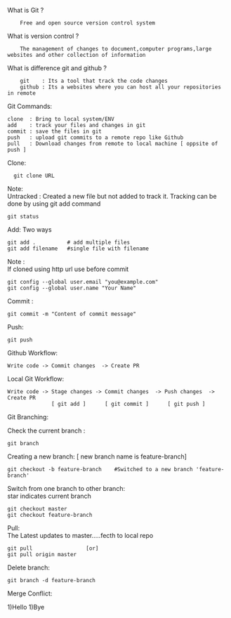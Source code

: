 What is Git ?    

		Free and open source version control system 

What is version control ?   

		The management of changes to document,computer programs,large websites and other collection of information

What is difference git and github ?      

		git    : Its a tool that track the code changes
		github : Its a websites where you can host all your repositories in remote

Git Commands:   
 
	clone  : Bring to local system/ENV  
	add    : track your files and changes in git  
	commit : save the files in git  
	push   : upload git commits to a remote repo like Github  
	pull   : Download changes from remote to local machine [ oppsite of push ]  


Clone:

      git clone URL

Note:  
Untracked : Created a new file but not added to track it. Tracking can be done by using git add command
    
    git status
Add:  Two ways   
	
	git add .          # add multiple files  
    git add filename   #single file with filename
 
Note :   
If cloned using http url use before commit

    git config --global user.email "you@example.com"  
    git config --global user.name "Your Name"   

Commit :

    git commit -m "Content of commit message" 
Push:
    
    git push

Github Workflow:

    Write code -> Commit changes  -> Create PR

Local Git Workflow:
    
    Write code -> Stage changes -> Commit changes  -> Push changes  -> Create PR
                  [ git add ]      [ git commit ]      [ git push ]

Git Branching:

Check the current branch :

    git branch

Creating a new branch:    [ new branch name is feature-branch]

    git checkout -b feature-branch    #Switched to a new branch 'feature-branch'

Switch from one branch to other branch:  
star indicates current branch

    git checkout master
    git checkout feature-branch

Pull:  
The Latest updates to master.....fecth to local repo

    git pull                 [or]
    git pull origin master

Delete branch:
    
    git branch -d feature-branch

Merge Conflict:

1)Hello
1)Bye
